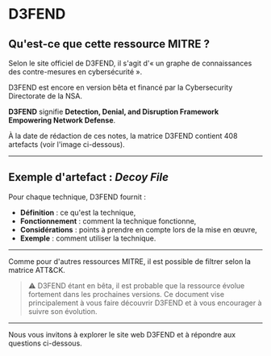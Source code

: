 # D3FEND

## Qu'est-ce que cette ressource MITRE ?

Selon le site officiel de D3FEND, il s'agit d'« un graphe de connaissances des contre-mesures en cybersécurité ».

D3FEND est encore en version bêta et financé par la Cybersecurity Directorate de la NSA.

**D3FEND** signifie **Detection, Denial, and Disruption Framework Empowering Network Defense**.

À la date de rédaction de ces notes, la matrice D3FEND contient 408 artefacts (voir l'image ci-dessous).

---

## Exemple d'artefact : *Decoy File*

Pour chaque technique, D3FEND fournit :
- **Définition** : ce qu'est la technique,
- **Fonctionnement** : comment la technique fonctionne,
- **Considérations** : points à prendre en compte lors de la mise en œuvre,
- **Exemple** : comment utiliser la technique.

---

Comme pour d'autres ressources MITRE, il est possible de filtrer selon la matrice ATT&CK.

> ⚠️ D3FEND étant en bêta, il est probable que la ressource évolue fortement dans les prochaines versions. Ce document vise principalement à vous faire découvrir D3FEND et à vous encourager à suivre son évolution.

---

Nous vous invitons à explorer le site web D3FEND et à répondre aux questions ci-dessous.
